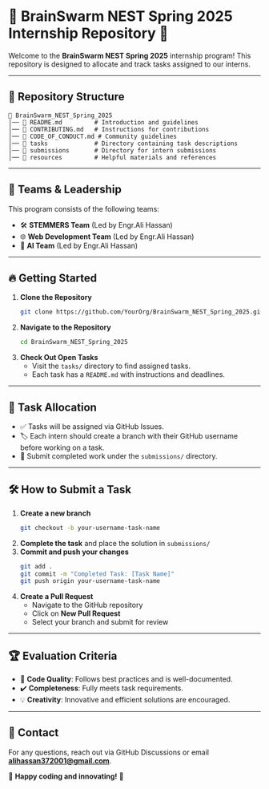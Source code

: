 # 🌟 BrainSwarm NEST Spring 2025 Internship Repository 🌟

Welcome to the **BrainSwarm NEST Spring 2025** internship program! This repository is designed to allocate and track tasks assigned to our interns.

---

## 📌 Repository Structure
```
📂 BrainSwarm_NEST_Spring_2025
│── 📜 README.md         # Introduction and guidelines
│── 📜 CONTRIBUTING.md   # Instructions for contributions
│── 📜 CODE_OF_CONDUCT.md # Community guidelines
│── 📂 tasks             # Directory containing task descriptions
│── 📂 submissions       # Directory for intern submissions
│── 📂 resources         # Helpful materials and references
```
---

## 🚀 Teams & Leadership
This program consists of the following teams:
- 🛠 **STEMMERS Team** (Led by Engr.Ali Hassan)
- 🌐 **Web Development Team** (Led by Engr.Ali Hassan)
- 🤖 **AI Team** (Led by Engr.Ali Hassan)

---

## 🔥 Getting Started
1. **Clone the Repository**
   ```bash
   git clone https://github.com/YourOrg/BrainSwarm_NEST_Spring_2025.git
   ```
2. **Navigate to the Repository**
   ```bash
   cd BrainSwarm_NEST_Spring_2025
   ```
3. **Check Out Open Tasks**
   - Visit the `tasks/` directory to find assigned tasks.
   - Each task has a `README.md` with instructions and deadlines.

---

## 📜 Task Allocation
- ✅ Tasks will be assigned via GitHub Issues.
- 🏷 Each intern should create a branch with their GitHub username before working on a task.
- 📂 Submit completed work under the `submissions/` directory.

---

## 🛠 How to Submit a Task
1. **Create a new branch**
   ```bash
   git checkout -b your-username-task-name
   ```
2. **Complete the task** and place the solution in `submissions/`
3. **Commit and push your changes**
   ```bash
   git add .
   git commit -m "Completed Task: [Task Name]"
   git push origin your-username-task-name
   ```
4. **Create a Pull Request**
   - Navigate to the GitHub repository
   - Click on **New Pull Request**
   - Select your branch and submit for review

---

## 🏆 Evaluation Criteria
- 🎯 **Code Quality**: Follows best practices and is well-documented.
- ✔️ **Completeness**: Fully meets task requirements.
- 💡 **Creativity**: Innovative and efficient solutions are encouraged.

---

## 📢 Contact
For any questions, reach out via GitHub Discussions or email **alihassan372001@gmail.com**.

🚀 **Happy coding and innovating!** 🚀
